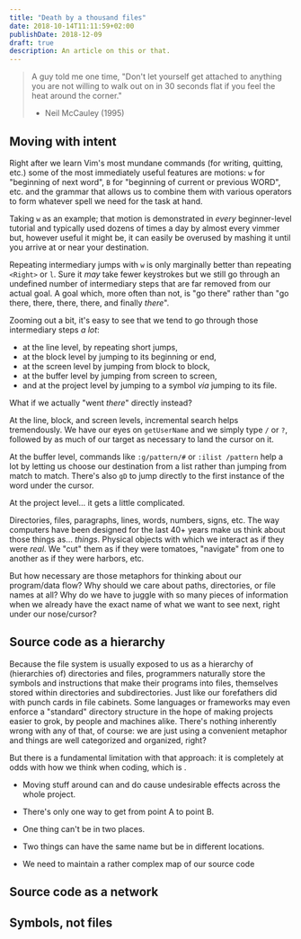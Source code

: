 ```yaml
---
title: "Death by a thousand files"
date: 2018-10-14T11:11:59+02:00
publishDate: 2018-12-09
draft: true
description: An article on this or that.
---
```



> A guy told me one time, "Don't let yourself get attached to anything you are not willing to walk out on in 30 seconds flat if you feel the heat around the corner."
>
> - Neil McCauley (1995)

## Moving with intent

Right after we learn Vim's most mundane commands (for writing, quitting, etc.) some of the most immediately useful features are motions: `w` for "beginning of next word", `B` for "beginning of current or previous WORD", etc. and the grammar that allows us to combine them with various operators to form whatever spell we need for the task at hand.

Taking `w` as an example; that motion is demonstrated in *every* beginner-level tutorial and typically used dozens of times a day by almost every vimmer but, however useful it might be, it can easily be overused by mashing it until you arrive at or near your destination.

Repeating intermediary jumps with `w` is only marginally better than repeating `<Right>` or `l`. Sure it *may* take fewer keystrokes but we still go through an undefined number of intermediary steps that are far removed from our actual goal. A goal which, more often than not, is "go there" rather than "go there, there, there, there, and finally *there*".

Zooming out a bit, it's easy to see that we tend to go through those intermediary steps *a lot*:

* at the line level, by repeating short jumps,
* at the block level by jumping to its beginning or end,
* at the screen level by jumping from block to block,
* at the buffer level by jumping from screen to screen,
* and at the project level by jumping to a symbol *via* jumping to its file.

What if we actually "went *there*" directly instead?

At the line, block, and screen levels, incremental search helps tremendously. We have our eyes on `getUserName` and we simply type `/` or `?`, followed by as much of our target as necessary to land the cursor on it.

At the buffer level, commands like `:g/pattern/#` or `:ilist /pattern` help a lot by letting us choose our destination from a list rather than jumping from match to match. There's also `gD` to jump directly to the first instance of the word under the cursor.

At the project level… it gets a little complicated.

Directories, files, paragraphs, lines, words, numbers, signs, etc. The way computers have been designed for the last 40+ years make us think about those things as… *things*. Physical objects with which we interact as if they were *real*. We "cut" them as if they were tomatoes, "navigate" from one to another as if they were harbors, etc.

But how necessary are those metaphors for thinking about our program/data flow? Why should we care about paths, directories, or file names at all? Why do we have to juggle with so many pieces of information when we already have the exact name of what we want to see next, right under our nose/cursor?

## Source code as a hierarchy

Because the file system is usually exposed to us as a hierarchy of (hierarchies of) directories and files, programmers naturally store the symbols and instructions that make their programs into files, themselves stored within directories and subdirectories. Just like our forefathers did with punch cards in file cabinets. Some languages or frameworks may even enforce a "standard" directory structure in the hope of making projects easier to grok, by people and machines alike. There's nothing inherently wrong with any of that, of course: we are just using a convenient metaphor and things are well categorized and organized, right?

But there is a fundamental limitation with that approach: it is completely at odds with how we think when coding, which is .

* Moving stuff around can and do cause undesirable effects across the whole project.

  

* There's only one way to get from point A to point B.
* One thing can't be in two places.
* Two things can have the same name but be in different locations.

* We need to maintain a rather complex map of our source code



## Source code as a network

## Symbols, not files

[//]: # ( Vim: set spell spelllang=en: )
